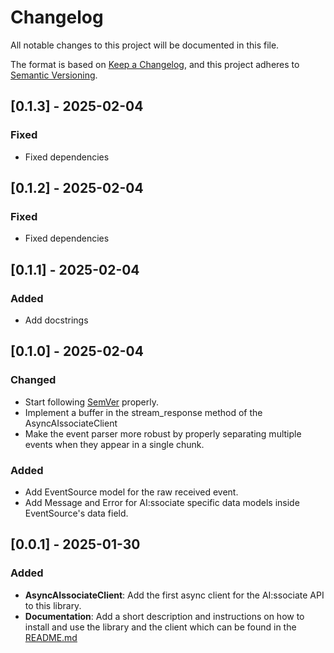 # Changelog

All notable changes to this project will be documented in this file.

The format is based on [Keep a Changelog](https://keepachangelog.com/en/1.1.0/),
and this project adheres to [Semantic Versioning](https://semver.org/spec/v2.0.0.html).


## [0.1.3] - 2025-02-04
### Fixed
- Fixed dependencies

## [0.1.2] - 2025-02-04
### Fixed
- Fixed dependencies

## [0.1.1] - 2025-02-04
### Added
- Add docstrings

## [0.1.0] - 2025-02-04
### Changed
- Start following [SemVer](https://semver.org) properly.
- Implement a buffer in the stream_response method of the AsyncAIssociateClient
- Make the event parser more robust by properly separating multiple events when they appear in a single chunk. 

### Added
- Add EventSource model for the raw received event.
- Add Message and Error for AI:ssociate specific data models inside EventSource's data field.

## [0.0.1] - 2025-01-30
### Added

- **AsyncAIssociateClient**: Add the first async client for the AI:ssociate API to this library.
- **Documentation**: Add a short description and instructions on how to install and use the library and the client which can be found in the [README.md](https://gitlab.com/christophsonntag/aissociate-python/-/blob/main/README.md)